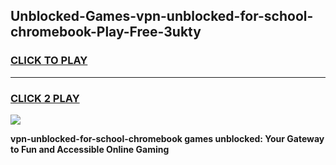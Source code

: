 
## Unblocked-Games-vpn-unblocked-for-school-chromebook-Play-Free-3ukty
<h3>
<a href="https://premium76.site?title=vpn-unblocked-for-school-chromebook&ref=20M">CLICK TO PLAY</a></h3>
<hr>

<h3>
<a href="https://premium76.site?title=vpn-unblocked-for-school-chromebook&ref=20M">CLICK 2 PLAY</a>
  
</h3>

<a href="https://premium76.site?title=vpn-unblocked-for-school-chromebook&ref=19M"><img src="https://clearcache.store/games.png"></a>


**vpn-unblocked-for-school-chromebook games unblocked: Your Gateway to Fun and Accessible Online Gaming**
